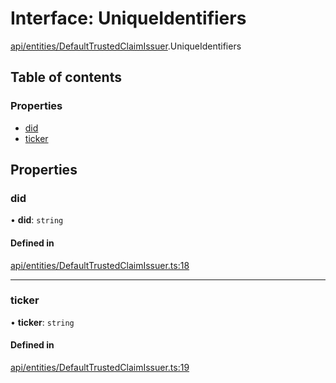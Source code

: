 # Interface: UniqueIdentifiers

[api/entities/DefaultTrustedClaimIssuer](../wiki/api.entities.DefaultTrustedClaimIssuer).UniqueIdentifiers

## Table of contents

### Properties

- [did](../wiki/api.entities.DefaultTrustedClaimIssuer.UniqueIdentifiers#did)
- [ticker](../wiki/api.entities.DefaultTrustedClaimIssuer.UniqueIdentifiers#ticker)

## Properties

### did

• **did**: `string`

#### Defined in

[api/entities/DefaultTrustedClaimIssuer.ts:18](https://github.com/PolymeshAssociation/polymesh-sdk/blob/3d14e829/src/api/entities/DefaultTrustedClaimIssuer.ts#L18)

___

### ticker

• **ticker**: `string`

#### Defined in

[api/entities/DefaultTrustedClaimIssuer.ts:19](https://github.com/PolymeshAssociation/polymesh-sdk/blob/3d14e829/src/api/entities/DefaultTrustedClaimIssuer.ts#L19)
